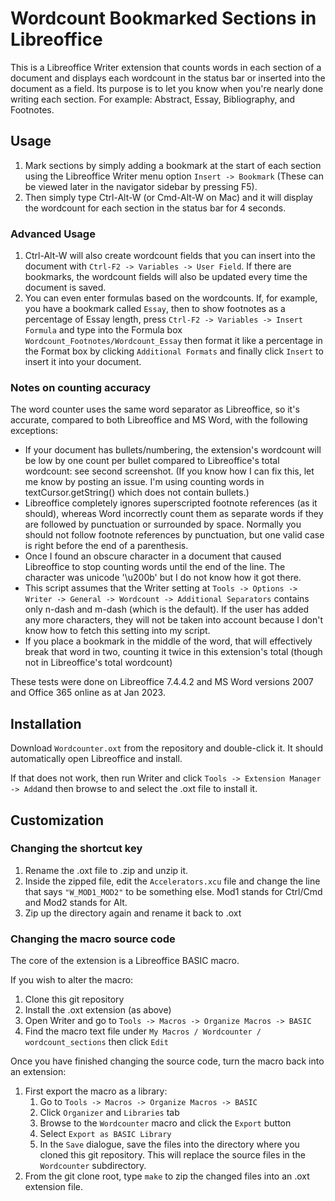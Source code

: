 # Wordcount Bookmarked Sections in Libreoffice

This is a Libreoffice Writer extension that counts words in each section of a document and displays each wordcount in the status bar or inserted into the document as a field. Its purpose is to let you know when you're nearly done writing each section. For example: Abstract, Essay, Bibliography, and Footnotes.

## Usage

1. Mark sections by simply adding a bookmark at the start of each section using the Libreoffice Writer menu option `Insert -> Bookmark` (These can be viewed later in the navigator sidebar by pressing F5).
2. Then simply type Ctrl-Alt-W (or Cmd-Alt-W on Mac) and it will display the wordcount for each section in the status bar for 4 seconds.

### Advanced Usage

1. Ctrl-Alt-W will also create wordcount fields that you can insert into the document with `Ctrl-F2 -> Variables -> User Field`.
   If there are bookmarks, the wordcount fields will also be updated every time the document is saved.
2. You can even enter formulas based on the wordcounts. If, for example, you have a bookmark called `Essay`, then to show footnotes as a percentage of Essay length, press `Ctrl-F2 -> Variables -> Insert Formula` and type into the Formula box `Wordcount_Footnotes/Wordcount_Essay` then format it like a percentage in the Format box by clicking `Additional Formats` and finally click `Insert` to insert it into your document.

### Notes on counting accuracy

The word counter uses the same word separator as Libreoffice, so it's accurate, compared to both Libreoffice and MS Word, with the following exceptions:

- If your document has bullets/numbering, the extension's wordcount will be low by one count per bullet compared to Libreoffice's total wordcount: see second screenshot. (If you know how I can fix this, let me know by posting an issue. I'm using counting words in textCursor.getString() which does not contain bullets.)
- Libreoffice completely ignores superscripted footnote references (as it should), whereas Word incorrectly count them as separate words if they are followed by punctuation or surrounded by space. Normally you should not follow footnote references by punctuation, but one valid case is right before the end of a parenthesis.
- Once I found an obscure character in a document that caused Libreoffice to stop counting words until the end of the line. The character was unicode '\u200b' but I do not know how it got there.
- This script assumes that the Writer setting at `Tools -> Options -> Writer -> General -> Wordcount -> Additional Separators` contains only n-dash and m-dash (which is the default). If the user has added any more characters, they will not be taken into account because I don't know how to fetch this setting into my script.
- If you place a bookmark in the middle of the word, that will effectively break that word in two, counting it twice in this extension's total (though not in Libreoffice's total wordcount)

These tests were done on Libreoffice 7.4.4.2 and MS Word versions 2007 and Office 365 online as at Jan 2023.

## Installation

Download `Wordcounter.oxt` from the repository and double-click it. It should automatically open Libreoffice and install.

If that does not work, then run Writer and click `Tools -> Extension Manager -> Add`and then browse to and select the .oxt file to install it.

## Customization

### Changing the shortcut key

1. Rename the .oxt file to .zip and unzip it.
2. Inside the zipped file, edit the `Accelerators.xcu` file and change the line that says `"W_MOD1_MOD2"` to be something else. Mod1 stands for Ctrl/Cmd and Mod2 stands for Alt.
3. Zip up the directory again and rename it back to .oxt

### Changing the macro source code

The core of the extension is a Libreoffice BASIC macro.

If you wish to alter the macro:

1. Clone this git repository
2. Install the .oxt extension (as above)
3. Open Writer and go to `Tools -> Macros -> Organize Macros -> BASIC`
4. Find the macro text file under `My Macros / Wordcounter / wordcount_sections` then click `Edit`

Once you have finished changing the source code, turn the macro back into an extension:

1. First export the macro as a library:
   1. Go to `Tools -> Macros -> Organize Macros -> BASIC`
   2. Click `Organizer` and `Libraries` tab
   3. Browse to the `Wordcounter` macro and click the `Export` button
   4. Select `Export as BASIC Library`
   5. In the `Save` dialogue, save the files into the directory where you cloned this git repository. This will replace the source files in the `Wordcounter` subdirectory.
2. From the git clone root, type `make` to zip the changed files into an .oxt extension file.

